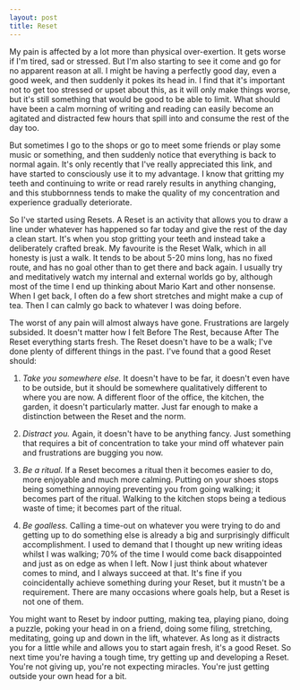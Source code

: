 ```yaml
---
layout: post
title: Reset
---
```


My pain is affected by a lot more than physical over-exertion. It gets worse if I'm tired, sad or stressed. But I'm also starting to see it come and go for no apparent reason at all. I might be having a perfectly good day, even a good week, and then suddenly it pokes its head in. I find that it's important not to get too stressed or upset about this, as it will only make things worse, but it's still something that would be good to be able to limit. What should have been a calm morning of writing and reading can easily become an agitated and distracted few hours that spill into and consume the rest of the day too.

But sometimes I go to the shops or go to meet some friends or play some music or something, and then suddenly notice that everything is back to normal again. It's only recently that I've really appreciated this link, and have started to consciously use it to my advantage. I know that gritting my teeth and continuing to write or read rarely results in anything changing, and this stubbornness tends to make the quality of my concentration and experience gradually deteriorate.

So I've started using Resets. A Reset is an activity that allows you to draw a line under whatever has happened so far today and give the rest of the day a clean start. It's when you stop gritting your teeth and instead take a deliberately crafted break. My favourite is the Reset Walk, which in all honesty is just a walk. It tends to be about 5-20 mins long, has no fixed route, and has no goal other than to get there and back again. I usually try and meditatively watch my internal and external worlds go by, although most of the time I end up thinking about Mario Kart and other nonsense. When I get back, I often do a few short stretches and might make a cup of tea. Then I can calmly go back to whatever I was doing before.

The worst of any pain will almost always have gone. Frustrations are largely subsided. It doesn't matter how I felt Before The Rest, because After The Reset everything starts fresh. The Reset doesn't have to be a walk; I've done plenty of different things in the past. I've found that a good Reset should:

1. _Take you somewhere else._ It doesn't have to be far, it doesn't even have to be outside, but it should be somewhere qualitatively different to where you are now. A different floor of the office, the kitchen, the garden, it doesn't particularly matter. Just far enough to make a distinction between the Reset and the norm.

2. _Distract you._ Again, it doesn't have to be anything fancy. Just something that requires a bit of concentration to take your mind off whatever pain and frustrations are bugging you now.

3. _Be a ritual._ If a Reset becomes a ritual then it becomes easier to do, more enjoyable and much more calming. Putting on your shoes stops being something annoying preventing you from going walking; it becomes part of the ritual. Walking to the kitchen stops being a tedious waste of time; it becomes part of the ritual.

4. _Be goalless._ Calling a time-out on whatever you were trying to do and getting up to do something else is already a big and surprisingly difficult accomplishment. I used to demand that I thought up new writing ideas whilst I was walking; 70% of the time I would come back disappointed and just as on edge as when I left. Now I just think about whatever comes to mind, and I always succeed at that. It's fine if you coincidentally achieve something during your Reset, but it mustn't be a requirement. There are many occasions where goals help, but a Reset is not one of them.

You might want to Reset by indoor putting, making tea, playing piano, doing a puzzle, poking your head in on a friend, doing some filing, stretching, meditating, going up and down in the lift, whatever. As long as it distracts you for a little while and allows you to start again fresh, it's a good Reset. So next time you're having a tough time, try getting up and developing a Reset. You're not giving up, you're not expecting miracles. You're just getting outside your own head for a bit.